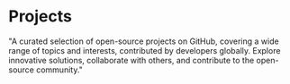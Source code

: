 # Projects

"A curated selection of open-source projects on GitHub, covering a wide range of topics and interests, contributed by developers globally. Explore innovative solutions, collaborate with others, and contribute to the open-source community."
